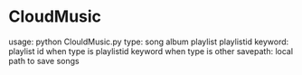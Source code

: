 CloudMusic
=================

usage:
    python ClouldMusic.py <type> <keyword> <savepath>
    type:
        song
        album
        playlist
        playlistid
    keyword:
        playlist id when type is playlistid
        keyword when type is other
    savepath:
        local path to save songs
